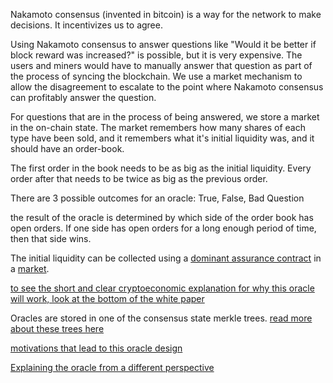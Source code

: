 Nakamoto consensus (invented in bitcoin) is a way for the network to make decisions. It incentivizes us to agree.

Using Nakamoto consensus to answer questions like "Would it be better if block reward was increased?" is possible, but it is very expensive. The users and miners would have to manually answer that question as part of the process of syncing the blockchain.
We use a market mechanism to allow the disagreement to escalate to the point where Nakamoto consensus can profitably answer the question.




For questions that are in the process of being answered, we store a market in the on-chain state.
The market remembers how many shares of each type have been sold, and it remembers what it's initial liquidity was, and it should have an order-book.

The first order in the book needs to be as big as the initial liquidity.
Every order after that needs to be twice as big as the previous order.

There are 3 possible outcomes for an oracle:
True, False, Bad Question

the result of the oracle is determined by which side of the order book has open orders. If one side has open orders for a long enough period of time, then that side wins.

The initial liquidity can be collected using a [dominant assurance contract](/docs/use-cases-and-ideas/dominant_assurance_contract.md) in a [market](/docs/use-cases-and-ideas/trustless_markets.md).

[to see the short and clear cryptoeconomic explanation for why this oracle will work, look at the bottom of the white paper](/docs/white_paper.md)

Oracles are stored in one of the consensus state merkle trees. [read more about these trees here](trees.md)

[motivations that lead to this oracle design](oracle_motivations.md)

[Explaining the oracle from a different perspective](oracle_simple.md)